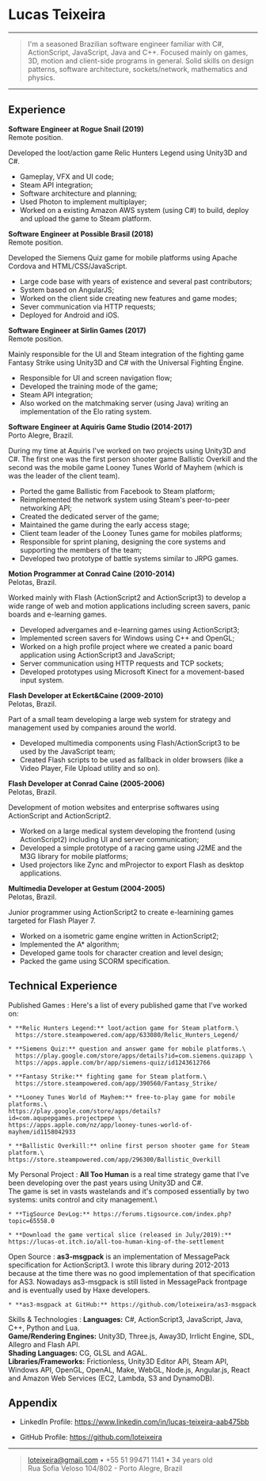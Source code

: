 Lucas Teixeira
==============

----

> I'm a seasoned Brazilian software engineer familiar with C#, ActionScript, JavaScript, Java and C++.
> Focused mainly on games, 3D, motion and client-side programs in general.
> Solid skills on design patterns, software architecture, sockets/network, mathematics and physics.

----


Experience
----------

**Software Engineer at Rogue Snail (2019)**\
Remote position.

Developed the loot/action game Relic Hunters Legend using Unity3D and C#.

* Gameplay, VFX and UI code;
* Steam API integration;
* Software architecture and planning;
* Used Photon to implement multiplayer;
* Worked on a existing Amazon AWS system (using C#) to build, deploy and upload the game to Steam platform.

**Software Engineer at Possible Brasil (2018)**\
Remote position.

Developed the Siemens Quiz game for mobile platforms using Apache Cordova and HTML/CSS/JavaScript.

* Large code base with years of existence and several past contributors;
* System based on AngularJS;
* Worked on the client side creating new features and game modes;
* Sever communication via HTTP requests;
* Deployed for Android and iOS.

**Software Engineer at Sirlin Games (2017)**\
Remote position.

Mainly responsible for the UI and Steam integration of the fighting game Fantasy Strike using Unity3D and C# with the Universal Fighting Engine.

* Responsible for UI and screen navigation flow;
* Developed the training mode of the game;
* Steam API integration;
* Also worked on the matchmaking server (using Java) writing an implementation of the Elo rating system.

**Software Engineer at Aquiris Game Studio (2014-2017)**\
Porto Alegre, Brazil.

During my time at Aquiris I've worked on two projects using Unity3D and C#. The first one was the first person shooter game Ballistic Overkill and the second was the mobile game Looney Tunes World of Mayhem (which is was the leader of the client team).

* Ported the game Ballistic from Facebook to Steam platform;
* Reimplemented the network system using Steam's peer-to-peer networking API;
* Created the dedicated server of the game;
* Maintained the game during the early access stage;
* Client team leader of the Looney Tunes game for mobiles platforms;
* Responsible for sprint planing, designing the core systems and supporting the members of the team;
* Developed two prototype of battle systems similar to JRPG games.

**Motion Programmer at Conrad Caine (2010-2014)**\
Pelotas, Brazil.

Worked mainly with Flash (ActionScript2 and ActionScript3) to develop a wide range of web and motion applications including screen savers, panic boards and e-learning games.

* Developed advergames and e-learning games using ActionScript3;
* Implemented screen savers for Windows using C++ and OpenGL;
* Worked on a high profile project where we created a panic board application using ActionScript3 and JavaScript;
* Server communication using HTTP requests and TCP sockets;
* Developed prototypes using Microsoft Kinect for a movement-based input system.

**Flash Developer at Eckert&Caine (2009-2010)**\
Pelotas, Brazil.

Part of a small team developing a large web system for strategy and management used by companies around the world.

* Developed multimedia components using Flash/ActionScript3 to be used by the JavaScript team;
* Created Flash scripts to be used as fallback in older browsers (like a Video Player, File Upload utility and so on).

**Flash Developer at Conrad Caine (2005-2006)**\
Pelotas, Brazil.

Development of motion websites and enterprise softwares using ActionScript and ActionScript2.

* Worked on a large medical system developing the frontend (using ActionScript2) including UI and server communication;
* Developed a simple prototype of a racing game using J2ME and the M3G library for mobile platforms;
* Used projectors like Zync and mProjector to export Flash as desktop applications.

**Multimedia Developer at Gestum (2004-2005)**\
Pelotas, Brazil.

Junior programmer using ActionScript2 to create e-learnining games targeted for Flash Player 7.

* Worked on a isometric game engine written in ActionScript2;
* Implemented the A* algorithm;
* Developed game tools for character creation and level design;
* Packed the game using SCORM specification.

Technical Experience
--------------------

Published Games
:   Here's a list of every published game that I've worked on:

    * **Relic Hunters Legend:** loot/action game for Steam platform.\
      https://store.steampowered.com/app/633080/Relic_Hunters_Legend/
	  
    * **Siemens Quiz:** question and answer game for mobile platforms.\
	  https://play.google.com/store/apps/details?id=com.siemens.quizapp \
	  https://apps.apple.com/br/app/siemens-quiz/id1243612766

	* **Fantasy Strike:** fighting game for Steam platform.\
	  https://store.steampowered.com/app/390560/Fantasy_Strike/
	  
	* **Looney Tunes World of Mayhem:** free-to-play game for mobile platforms.\
	https://play.google.com/store/apps/details?id=com.aqupepgames.projectpepe \
	https://apps.apple.com/nz/app/looney-tunes-world-of-mayhem/id1158042933
	
	* **Ballistic Overkill:** online first person shooter game for Steam platform.\
	https://store.steampowered.com/app/296300/Ballistic_Overkill
	  
My Personal Project
:   **All Too Human** is a real time strategy game that I've been developing over the past years using Unity3D and C#.\
    The game is set in vasts wastelands and it's composed essentially by two systems: units control and city management.\
	 
	* **TigSource DevLog:** https://forums.tigsource.com/index.php?topic=65558.0

	* **Download the game vertical slice (released in July/2019):** https://lucas-ot.itch.io/all-too-human-king-of-the-settlement
	  
Open Source
:   **as3-msgpack** is an implementation of MessagePack specification for ActionScript3.
    I wrote this library during 2012-2013 because at the time there was no good implementation of that specification for AS3.
	Nowadays as3-msgpack is still listed in MessagePack frontpage and is eventually used by Haxe developers.
	
	* **as3-msgpack at GitHub:** https://github.com/loteixeira/as3-msgpack

Skills & Technologies
:   **Languages:** C#, ActionScript3, JavaScript, Java, C++, Python and Lua.\
    **Game/Rendering Engines:** Unity3D, Three.js, Away3D, Irrlicht Engine, SDL, Allegro and Flash API.\
	**Shading Languages:** CG, GLSL and AGAL.\
	**Libraries/Frameworks:** Frictionless, Unity3D Editor API, Steam API, Windows API, OpenGL, OpenAL, Make, WebGL, Node.js, Angular.js, React and Amazon Web Services (EC2, Lambda, S3 and DynamoDB).

Appendix
--------

* LinkedIn Profile: https://www.linkedin.com/in/lucas-teixeira-aab475bb

* GitHub Profile: https://github.com/loteixeira

----

> <loteixeira@gmail.com> • +55 51 99471 1141 • 34 years old\
> Rua Sofia Veloso 104/802 - Porto Alegre, Brazil
